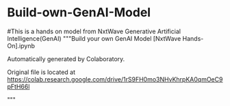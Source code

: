 # Build-own-GenAI-Model
#This is a hands on model from NxtWave
Generative Artificial Intelligence(GenAI)
"""Build your own GenAI Model [NxtWave Hands-On].ipynb

Automatically generated by Colaboratory.

Original file is located at
    https://colab.research.google.com/drive/1rS9FH0mo3NHvKhrpKA0qmOeC9pFtH66l

"""
